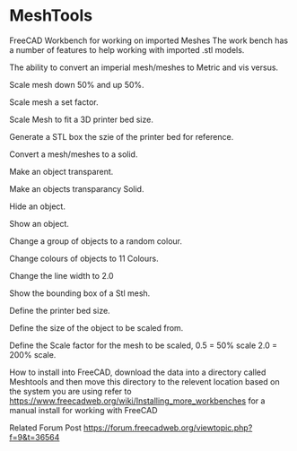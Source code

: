 # MeshTools
FreeCAD Workbench for working on imported Meshes
The work bench has a number of features to help working with imported .stl models.

The ability to convert an imperial mesh/meshes to Metric and vis versus.

Scale mesh down 50% and up 50%.

Scale mesh a set factor.

Scale Mesh to fit a 3D printer bed size.

Generate a STL box the szie of the printer bed for reference.

Convert a mesh/meshes to a solid.

Make an object transparent.

Make an objects transparancy Solid.

Hide an object.

Show an object.

Change a group of objects to a random colour.

Change colours of objects to 11 Colours.

Change the line width to 2.0

Show the bounding box of a Stl mesh.

Define the printer bed size.

Define the size of the object to be scaled from.

Define the Scale factor for the mesh to be scaled, 0.5 = 50% scale 2.0 = 200% scale.


How to install into FreeCAD, download the data into a directory called Meshtools and then move this directory to the relevent location based on the system you are using refer to https://www.freecadweb.org/wiki/Installing_more_workbenches for a manual install for working with FreeCAD

Related Forum Post https://forum.freecadweb.org/viewtopic.php?f=9&t=36564

